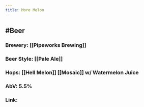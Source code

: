 ```yaml
---
title: More Melon
---
```


## #Beer
### Brewery: [[Pipeworks Brewing]]

### Beer Style: [[Pale Ale]]

### Hops: [[Hell Melon]] [[Mosaic]] w/ Watermelon Juice

### AbV: 5.5%

### Link: 
